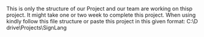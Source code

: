 This is only the structure of our Project and our team are working on thisp project. It might take one or two week to complete this project.
When using kindly follow this file structure or paste this project in this given format: C:\D drive\Projects\SignLang
